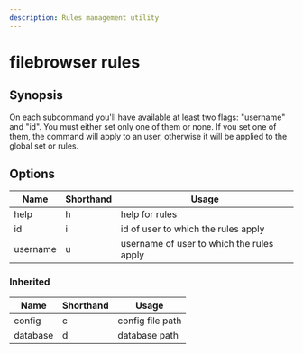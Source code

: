 ```yaml
---
description: Rules management utility
---
```


# filebrowser rules

## Synopsis

On each subcommand you'll have available at least two flags:
"username" and "id". You must either set only one of them
or none. If you set one of them, the command will apply to
an user, otherwise it will be applied to the global set or
rules.

## Options

| Name | Shorthand | Usage |
|------|-----------|-------|
|help|h|help for rules|
|id|i|id of user to which the rules apply|
|username|u|username of user to which the rules apply|

### Inherited

| Name | Shorthand | Usage |
|------|-----------|-------|
|config|c|config file path|
|database|d|database path|

